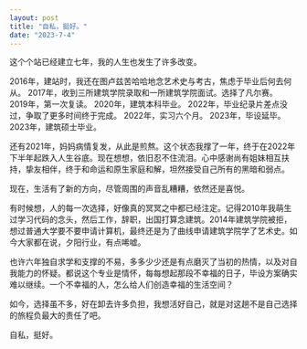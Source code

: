```yaml
---
layout: post
title: "自私，挺好。"
date: "2023-7-4"
---
```


这个个站已经建立七年，我的人生也发生了许多改变。

2016年，建站时，我还在图卢兹苦哈哈地念艺术史与考古，焦虑于毕业后何去何从。
2017年，收到三所建筑学院录取和一所建筑学院面试。选择了凡尔赛。
2019年，第一次复读。
2020年，建筑本科毕业。
2022年，毕业纪录片差点没过，争取了更多时间终于完成。
2022年，实习六个月。
2023年，毕设延毕。
2023年，建筑硕士毕业。

还有2021年，妈妈病情复发，从此是煎熬。这个状态我撑了一年，终于在2022年下半年起跌入人生谷底。现在想想，依旧忍不住流泪。心中感谢尚有姐妹相互扶持，挚友相伴，终于和命运和原生家庭和解，坦然接受自己所有的黑暗和弱点。

现在，生活有了新的方向，尽管周围的声音乱糟糟，依然还是喜悦。

有时候想，人的每一次选择，好像真的冥冥之中都已经注定。记得2010年我萌生过学习代码的念头，然后工作，辞职，出国打算念建筑。2014年建筑学院被拒，想过普通大学要不要申请计算机，最终还是为了曲线申请建筑学院学了艺术史。如今大家都在说，夕阳行业，有点唏嘘。

也许六年独自求学和支撑的不易，多多少少还是有点磨灭了当初的热情，以及对自我能力的怀疑。都说这个专业是情怀，每每想起那段不幸福的日子，毕设方案确实难以继续。一个不幸福的人，怎么给人们创造幸福的生活空间？

如今，选择虽不多，好在卸去许多负担，我想活好自己，就是对这趟不是自己选择的旅程负最大的责任了吧。

自私，挺好。